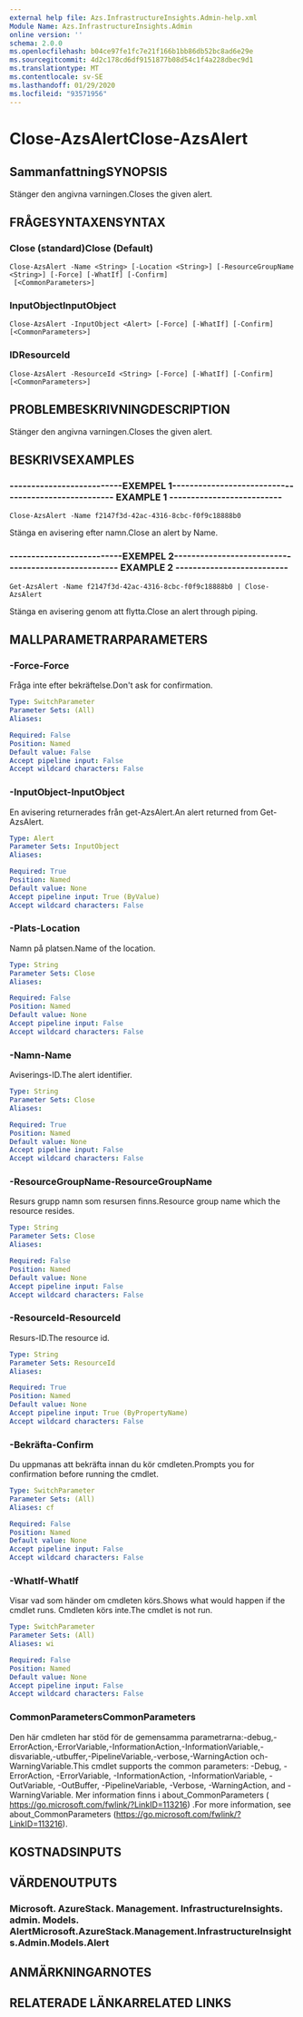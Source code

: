 ```yaml
---
external help file: Azs.InfrastructureInsights.Admin-help.xml
Module Name: Azs.InfrastructureInsights.Admin
online version: ''
schema: 2.0.0
ms.openlocfilehash: b04ce97fe1fc7e21f166b1bb86db52bc8ad6e29e
ms.sourcegitcommit: 4d2c178cd6df9151877b08d54c1f4a228dbec9d1
ms.translationtype: MT
ms.contentlocale: sv-SE
ms.lasthandoff: 01/29/2020
ms.locfileid: "93571956"
---
```

# <span data-ttu-id="3c25b-101">Close-AzsAlert</span><span class="sxs-lookup"><span data-stu-id="3c25b-101">Close-AzsAlert</span></span>

## <span data-ttu-id="3c25b-102">Sammanfattning</span><span class="sxs-lookup"><span data-stu-id="3c25b-102">SYNOPSIS</span></span>
<span data-ttu-id="3c25b-103">Stänger den angivna varningen.</span><span class="sxs-lookup"><span data-stu-id="3c25b-103">Closes the given alert.</span></span>

## <span data-ttu-id="3c25b-104">FRÅGESYNTAXEN</span><span class="sxs-lookup"><span data-stu-id="3c25b-104">SYNTAX</span></span>

### <span data-ttu-id="3c25b-105">Close (standard)</span><span class="sxs-lookup"><span data-stu-id="3c25b-105">Close (Default)</span></span>
```
Close-AzsAlert -Name <String> [-Location <String>] [-ResourceGroupName <String>] [-Force] [-WhatIf] [-Confirm]
 [<CommonParameters>]
```

### <span data-ttu-id="3c25b-106">InputObject</span><span class="sxs-lookup"><span data-stu-id="3c25b-106">InputObject</span></span>
```
Close-AzsAlert -InputObject <Alert> [-Force] [-WhatIf] [-Confirm] [<CommonParameters>]
```

### <span data-ttu-id="3c25b-107">ID</span><span class="sxs-lookup"><span data-stu-id="3c25b-107">ResourceId</span></span>
```
Close-AzsAlert -ResourceId <String> [-Force] [-WhatIf] [-Confirm] [<CommonParameters>]
```

## <span data-ttu-id="3c25b-108">PROBLEMBESKRIVNING</span><span class="sxs-lookup"><span data-stu-id="3c25b-108">DESCRIPTION</span></span>
<span data-ttu-id="3c25b-109">Stänger den angivna varningen.</span><span class="sxs-lookup"><span data-stu-id="3c25b-109">Closes the given alert.</span></span>

## <span data-ttu-id="3c25b-110">BESKRIVS</span><span class="sxs-lookup"><span data-stu-id="3c25b-110">EXAMPLES</span></span>

### <span data-ttu-id="3c25b-111">--------------------------EXEMPEL 1--------------------------</span><span class="sxs-lookup"><span data-stu-id="3c25b-111">-------------------------- EXAMPLE 1 --------------------------</span></span>
```
Close-AzsAlert -Name f2147f3d-42ac-4316-8cbc-f0f9c18888b0
```

<span data-ttu-id="3c25b-112">Stänga en avisering efter namn.</span><span class="sxs-lookup"><span data-stu-id="3c25b-112">Close an alert by Name.</span></span>

### <span data-ttu-id="3c25b-113">--------------------------EXEMPEL 2--------------------------</span><span class="sxs-lookup"><span data-stu-id="3c25b-113">-------------------------- EXAMPLE 2 --------------------------</span></span>
```
Get-AzsAlert -Name f2147f3d-42ac-4316-8cbc-f0f9c18888b0 | Close-AzsAlert
```

<span data-ttu-id="3c25b-114">Stänga en avisering genom att flytta.</span><span class="sxs-lookup"><span data-stu-id="3c25b-114">Close an alert through piping.</span></span>

## <span data-ttu-id="3c25b-115">MALLPARAMETRAR</span><span class="sxs-lookup"><span data-stu-id="3c25b-115">PARAMETERS</span></span>

### <span data-ttu-id="3c25b-116">-Force</span><span class="sxs-lookup"><span data-stu-id="3c25b-116">-Force</span></span>
<span data-ttu-id="3c25b-117">Fråga inte efter bekräftelse.</span><span class="sxs-lookup"><span data-stu-id="3c25b-117">Don't ask for confirmation.</span></span>

```yaml
Type: SwitchParameter
Parameter Sets: (All)
Aliases: 

Required: False
Position: Named
Default value: False
Accept pipeline input: False
Accept wildcard characters: False
```

### <span data-ttu-id="3c25b-118">-InputObject</span><span class="sxs-lookup"><span data-stu-id="3c25b-118">-InputObject</span></span>
<span data-ttu-id="3c25b-119">En avisering returnerades från get-AzsAlert.</span><span class="sxs-lookup"><span data-stu-id="3c25b-119">An alert returned from Get-AzsAlert.</span></span>

```yaml
Type: Alert
Parameter Sets: InputObject
Aliases: 

Required: True
Position: Named
Default value: None
Accept pipeline input: True (ByValue)
Accept wildcard characters: False
```

### <span data-ttu-id="3c25b-120">-Plats</span><span class="sxs-lookup"><span data-stu-id="3c25b-120">-Location</span></span>
<span data-ttu-id="3c25b-121">Namn på platsen.</span><span class="sxs-lookup"><span data-stu-id="3c25b-121">Name of the location.</span></span>

```yaml
Type: String
Parameter Sets: Close
Aliases: 

Required: False
Position: Named
Default value: None
Accept pipeline input: False
Accept wildcard characters: False
```

### <span data-ttu-id="3c25b-122">-Namn</span><span class="sxs-lookup"><span data-stu-id="3c25b-122">-Name</span></span>
<span data-ttu-id="3c25b-123">Aviserings-ID.</span><span class="sxs-lookup"><span data-stu-id="3c25b-123">The alert identifier.</span></span>

```yaml
Type: String
Parameter Sets: Close
Aliases: 

Required: True
Position: Named
Default value: None
Accept pipeline input: False
Accept wildcard characters: False
```

### <span data-ttu-id="3c25b-124">-ResourceGroupName</span><span class="sxs-lookup"><span data-stu-id="3c25b-124">-ResourceGroupName</span></span>
<span data-ttu-id="3c25b-125">Resurs grupp namn som resursen finns.</span><span class="sxs-lookup"><span data-stu-id="3c25b-125">Resource group name which the resource resides.</span></span>

```yaml
Type: String
Parameter Sets: Close
Aliases: 

Required: False
Position: Named
Default value: None
Accept pipeline input: False
Accept wildcard characters: False
```

### <span data-ttu-id="3c25b-126">-ResourceId</span><span class="sxs-lookup"><span data-stu-id="3c25b-126">-ResourceId</span></span>
<span data-ttu-id="3c25b-127">Resurs-ID.</span><span class="sxs-lookup"><span data-stu-id="3c25b-127">The resource id.</span></span>

```yaml
Type: String
Parameter Sets: ResourceId
Aliases: 

Required: True
Position: Named
Default value: None
Accept pipeline input: True (ByPropertyName)
Accept wildcard characters: False
```

### <span data-ttu-id="3c25b-128">-Bekräfta</span><span class="sxs-lookup"><span data-stu-id="3c25b-128">-Confirm</span></span>
<span data-ttu-id="3c25b-129">Du uppmanas att bekräfta innan du kör cmdleten.</span><span class="sxs-lookup"><span data-stu-id="3c25b-129">Prompts you for confirmation before running the cmdlet.</span></span>

```yaml
Type: SwitchParameter
Parameter Sets: (All)
Aliases: cf

Required: False
Position: Named
Default value: None
Accept pipeline input: False
Accept wildcard characters: False
```

### <span data-ttu-id="3c25b-130">-WhatIf</span><span class="sxs-lookup"><span data-stu-id="3c25b-130">-WhatIf</span></span>
<span data-ttu-id="3c25b-131">Visar vad som händer om cmdleten körs.</span><span class="sxs-lookup"><span data-stu-id="3c25b-131">Shows what would happen if the cmdlet runs.</span></span>
<span data-ttu-id="3c25b-132">Cmdleten körs inte.</span><span class="sxs-lookup"><span data-stu-id="3c25b-132">The cmdlet is not run.</span></span>

```yaml
Type: SwitchParameter
Parameter Sets: (All)
Aliases: wi

Required: False
Position: Named
Default value: None
Accept pipeline input: False
Accept wildcard characters: False
```

### <span data-ttu-id="3c25b-133">CommonParameters</span><span class="sxs-lookup"><span data-stu-id="3c25b-133">CommonParameters</span></span>
<span data-ttu-id="3c25b-134">Den här cmdleten har stöd för de gemensamma parametrarna:-debug,-ErrorAction,-ErrorVariable,-InformationAction,-InformationVariable,-disvariable,-utbuffer,-PipelineVariable,-verbose,-WarningAction och-WarningVariable.</span><span class="sxs-lookup"><span data-stu-id="3c25b-134">This cmdlet supports the common parameters: -Debug, -ErrorAction, -ErrorVariable, -InformationAction, -InformationVariable, -OutVariable, -OutBuffer, -PipelineVariable, -Verbose, -WarningAction, and -WarningVariable.</span></span> <span data-ttu-id="3c25b-135">Mer information finns i about_CommonParameters ( https://go.microsoft.com/fwlink/?LinkID=113216) .</span><span class="sxs-lookup"><span data-stu-id="3c25b-135">For more information, see about_CommonParameters (https://go.microsoft.com/fwlink/?LinkID=113216).</span></span>

## <span data-ttu-id="3c25b-136">KOSTNADS</span><span class="sxs-lookup"><span data-stu-id="3c25b-136">INPUTS</span></span>

## <span data-ttu-id="3c25b-137">VÄRDEN</span><span class="sxs-lookup"><span data-stu-id="3c25b-137">OUTPUTS</span></span>

### <span data-ttu-id="3c25b-138">Microsoft. AzureStack. Management. InfrastructureInsights. admin. Models. Alert</span><span class="sxs-lookup"><span data-stu-id="3c25b-138">Microsoft.AzureStack.Management.InfrastructureInsights.Admin.Models.Alert</span></span>

## <span data-ttu-id="3c25b-139">ANMÄRKNINGAR</span><span class="sxs-lookup"><span data-stu-id="3c25b-139">NOTES</span></span>

## <span data-ttu-id="3c25b-140">RELATERADE LÄNKAR</span><span class="sxs-lookup"><span data-stu-id="3c25b-140">RELATED LINKS</span></span>

